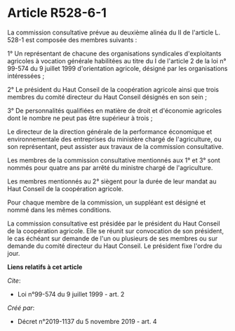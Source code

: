 # Article R528-6-1

La commission consultative prévue au deuxième alinéa du II de l'article L. 528-1 est composée des membres suivants :

1° Un représentant de chacune des organisations syndicales d'exploitants agricoles à vocation générale habilitées au titre du
I de l'article 2 de la loi n° 99-574 du 9 juillet 1999 d'orientation agricole, désigné par les organisations intéressées ;

2° Le président du Haut Conseil de la coopération agricole ainsi que trois membres du comité directeur du Haut Conseil
désignés en son sein ;

3° De personnalités qualifiées en matière de droit et d'économie agricoles dont le nombre ne peut pas être supérieur à
trois ;

Le directeur de la direction générale de la performance économique et environnementale des entreprises du ministère chargé de
l'agriculture, ou son représentant, peut assister aux travaux de la commission consultative.

Les membres de la commission consultative mentionnés aux 1° et 3° sont nommés pour quatre ans par arrêté du ministre chargé
de l'agriculture.

Les membres mentionnés au 2° siègent pour la durée de leur mandat au Haut Conseil de la coopération agricole.

Pour chaque membre de la commission, un suppléant est désigné et nommé dans les mêmes conditions.

La commission consultative est présidée par le président du Haut Conseil de la coopération agricole. Elle se réunit sur
convocation de son président, le cas échéant sur demande de l'un ou plusieurs de ses membres ou sur demande du comité
directeur du Haut Conseil. Le président fixe l'ordre du jour.

**Liens relatifs à cet article**

_Cite_:

  - Loi n°99-574 du 9 juillet 1999 - art. 2

_Créé par_:

  - Décret n°2019-1137 du 5 novembre 2019 - art. 4
